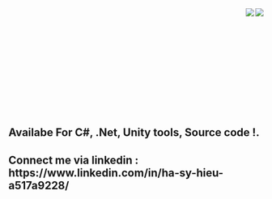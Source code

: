 
<img align = "right" src="https://github-readme-stats.vercel.app/api?username=autoshgame">

<img align = "right" src="https://github-readme-stats.vercel.app/api/top-langs/?username=autoshgame">
<br>
<br>
<br>
<br>
<br>
<br>
<br>
<br>
<br>
<br>
<br>
<br>

<h2> Availabe For C#, .Net, Unity tools, Source code !.</h2>

<h2> Connect me via linkedin : https://www.linkedin.com/in/ha-sy-hieu-a517a9228/</h2>



